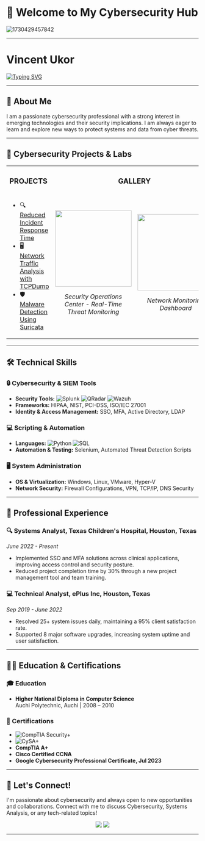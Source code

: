 # 👋 Welcome to My Cybersecurity Hub

![1730429457842](https://github.com/user-attachments/assets/f765bef3-6d2c-4dca-8624-a07cc23abcbd)

---

# Vincent Ukor  
[![Typing SVG](https://readme-typing-svg.demolab.com?font=Fira+Code&size=25&pause=1000&center=true&vCenter=true&width=500&lines=Cybersecurity+Engineer;Systems+Analyst;Cybersecurity+Expert)](https://git.io/typing-svg)

---

## 👤 About Me

I am a passionate cybersecurity professional with a strong interest in emerging technologies and their security implications. I am always eager to learn and explore new ways to protect systems and data from cyber threats.

---

## 🔐 Cybersecurity Projects & Labs

<table>
  <tr>
    <td><h3>PROJECTS</h3></td>
    <td colspan="2" align="center"><h3>GALLERY</h3></td>
  </tr>
  <tr>
    <td>
      <ul>
        <li>🔍 <a href="https://github.com/suculent11">Reduced Incident Response Time</a> </li>
        <li>🖥️ <a href="https://github.com/suculent1">Network Traffic Analysis with TCPDump</a> </li>
        <li>🛡️ <a href="https://github.com/suculent1">Malware Detection Using Suricata</a> </li>
      </ul>
    </td>
    <td align="center">
      <img src="https://github.com/ModarRostom/ModarRostom/blob/main/homelab-server.webp" width="200">
      <p><i>Security Operations Center - Real-Time Threat Monitoring</i></p>
    </td>
    <td align="center">
      <img src="https://github.com/ModarRostom/ModarRostom/blob/main/homelab.webp" width="200">
      <p><i>Network Monitoring Dashboard</i></p>
    </td>
  </tr>
</table>

---

## 🛠️ Technical Skills

### 🔒 Cybersecurity & SIEM Tools
- **Security Tools:** ![Splunk](https://img.shields.io/badge/-Splunk-000000?style=for-the-badge&logo=splunk&logoColor=white) ![QRadar](https://img.shields.io/badge/-QRadar-0033CC?style=for-the-badge) ![Wazuh](https://img.shields.io/badge/-Wazuh-4C8CF5?style=for-the-badge)
- **Frameworks:** HIPAA, NIST, PCI-DSS, ISO/IEC 27001  
- **Identity & Access Management:** SSO, MFA, Active Directory, LDAP

### 💻 Scripting & Automation
- **Languages:** ![Python](https://img.shields.io/badge/-Python-3776AB?style=for-the-badge&logo=python&logoColor=white) ![SQL](https://img.shields.io/badge/-SQL-4479A1?style=for-the-badge&logo=MySQL&logoColor=white)
- **Automation & Testing:** Selenium, Automated Threat Detection Scripts  

### 🖥️ System Administration
- **OS & Virtualization:** Windows, Linux, VMware, Hyper-V  
- **Network Security:** Firewall Configurations, VPN, TCP/IP, DNS Security  

---

## 💼 Professional Experience

### 🔍 Systems Analyst, Texas Children's Hospital, Houston, Texas  
*June 2022 - Present*  
- Implemented SSO and MFA solutions across clinical applications, improving access control and security posture.
- Reduced project completion time by 30% through a new project management tool and team training.

### 💻 Technical Analyst, ePlus Inc, Houston, Texas  
*Sep 2019 - June 2022*  
- Resolved 25+ system issues daily, maintaining a 95% client satisfaction rate.
- Supported 8 major software upgrades, increasing system uptime and user satisfaction.

---

## 🧑‍🎓 Education & Certifications

### 🎓 Education
- **Higher National Diploma in Computer Science**  
  Auchi Polytechnic, Auchi | 2008 – 2010

### 📜 Certifications
- ![CompTIA Security+](https://img.shields.io/badge/-CompTIA%20Security+-F06400?style=for-the-badge&logo=comptia&logoColor=white)
- ![CySA+](https://img.shields.io/badge/-CompTIA%20CySA+-8B2D19?style=for-the-badge&logo=comptia&logoColor=white)
- **CompTIA A+**  
- **Cisco Certified CCNA**  
- **Google Cybersecurity Professional Certificate, Jul 2023**

---

## 👥 Let's Connect!
I'm passionate about cybersecurity and always open to new opportunities and collaborations. Connect with me to discuss Cybersecurity, Systems Analysis, or any tech-related topics!

<p align="center">
  <a href="mailto:ukor.vincent663@gmail.com"><img src="https://img.shields.io/badge/Email-%23D14836.svg?style=for-the-badge&logo=Gmail&logoColor=white"></a>
  <a href="https://www.linkedin.com/in/vincent-ukor-aa15811b7/"><img src="https://img.shields.io/badge/LinkedIn-%230077B5.svg?style=for-the-badge&logo=linkedin&logoColor=white"></a>
</p>

---
